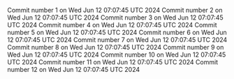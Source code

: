 Commit number 1 on Wed Jun 12 07:07:45 UTC 2024
Commit number 2 on Wed Jun 12 07:07:45 UTC 2024
Commit number 3 on Wed Jun 12 07:07:45 UTC 2024
Commit number 4 on Wed Jun 12 07:07:45 UTC 2024
Commit number 5 on Wed Jun 12 07:07:45 UTC 2024
Commit number 6 on Wed Jun 12 07:07:45 UTC 2024
Commit number 7 on Wed Jun 12 07:07:45 UTC 2024
Commit number 8 on Wed Jun 12 07:07:45 UTC 2024
Commit number 9 on Wed Jun 12 07:07:45 UTC 2024
Commit number 10 on Wed Jun 12 07:07:45 UTC 2024
Commit number 11 on Wed Jun 12 07:07:45 UTC 2024
Commit number 12 on Wed Jun 12 07:07:45 UTC 2024
